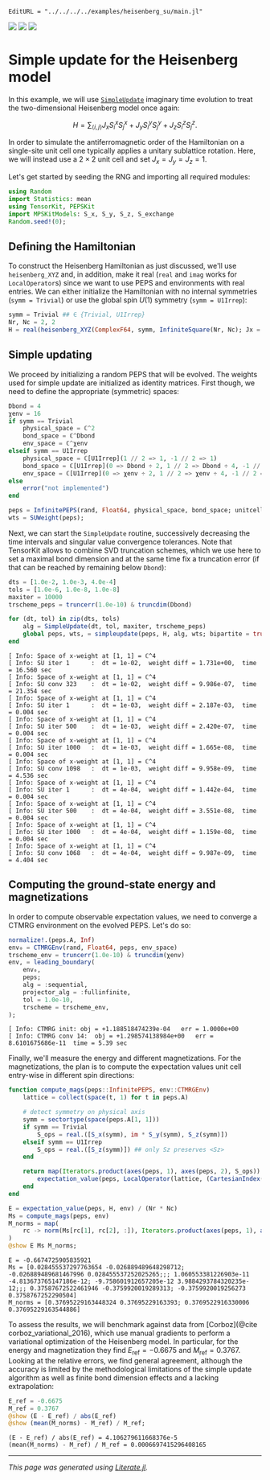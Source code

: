 ```@meta
EditURL = "../../../../examples/heisenberg_su/main.jl"
```

[![](https://mybinder.org/badge_logo.svg)](https://mybinder.org/v2/gh/QuantumKitHub/PEPSKit.jl/gh-pages?filepath=dev/examples/heisenberg_su/main.ipynb)
[![](https://img.shields.io/badge/show-nbviewer-579ACA.svg)](https://nbviewer.jupyter.org/github/QuantumKitHub/PEPSKit.jl/blob/gh-pages/dev/examples/heisenberg_su/main.ipynb)
[![](https://img.shields.io/badge/download-project-orange)](https://minhaskamal.github.io/DownGit/#/home?url=https://github.com/QuantumKitHub/PEPSKit.jl/examples/tree/gh-pages/dev/examples/heisenberg_su)


# Simple update for the Heisenberg model

In this example, we will use [`SimpleUpdate`](@ref) imaginary time evolution to treat
the two-dimensional Heisenberg model once again:

```math
H = \sum_{\langle i,j \rangle} J_x S^{x}_i S^{x}_j + J_y S^{y}_i S^{y}_j + J_z S^{z}_i S^{z}_j.
```

In order to simulate the antiferromagnetic order of the Hamiltonian on a single-site unit
cell one typically applies a unitary sublattice rotation. Here, we will instead use a
$2 \times 2$ unit cell and set $J_x = J_y = J_z = 1$.

Let's get started by seeding the RNG and importing all required modules:

````julia
using Random
import Statistics: mean
using TensorKit, PEPSKit
import MPSKitModels: S_x, S_y, S_z, S_exchange
Random.seed!(0);
````

## Defining the Hamiltonian

To construct the Heisenberg Hamiltonian as just discussed, we'll use `heisenberg_XYZ` and,
in addition, make it real (`real` and `imag` works for `LocalOperator`s) since we want to
use PEPS and environments with real entries. We can either initialize the Hamiltonian with
no internal symmetries (`symm = Trivial`) or use the global spin $U(1)$ symmetry
(`symm = U1Irrep`):

````julia
symm = Trivial ## ∈ {Trivial, U1Irrep}
Nr, Nc = 2, 2
H = real(heisenberg_XYZ(ComplexF64, symm, InfiniteSquare(Nr, Nc); Jx = 1, Jy = 1, Jz = 1));
````

## Simple updating

We proceed by initializing a random PEPS that will be evolved.
The weights used for simple update are initialized as identity matrices.
First though, we need to define the appropriate (symmetric) spaces:

````julia
Dbond = 4
χenv = 16
if symm == Trivial
    physical_space = ℂ^2
    bond_space = ℂ^Dbond
    env_space = ℂ^χenv
elseif symm == U1Irrep
    physical_space = ℂ[U1Irrep](1 // 2 => 1, -1 // 2 => 1)
    bond_space = ℂ[U1Irrep](0 => Dbond ÷ 2, 1 // 2 => Dbond ÷ 4, -1 // 2 => Dbond ÷ 4)
    env_space = ℂ[U1Irrep](0 => χenv ÷ 2, 1 // 2 => χenv ÷ 4, -1 // 2 => χenv ÷ 4)
else
    error("not implemented")
end

peps = InfinitePEPS(rand, Float64, physical_space, bond_space; unitcell = (Nr, Nc));
wts = SUWeight(peps);
````

Next, we can start the `SimpleUpdate` routine, successively decreasing the time intervals
and singular value convergence tolerances. Note that TensorKit allows to combine SVD
truncation schemes, which we use here to set a maximal bond dimension and at the same time
fix a truncation error (if that can be reached by remaining below `Dbond`):

````julia
dts = [1.0e-2, 1.0e-3, 4.0e-4]
tols = [1.0e-6, 1.0e-8, 1.0e-8]
maxiter = 10000
trscheme_peps = truncerr(1.0e-10) & truncdim(Dbond)

for (dt, tol) in zip(dts, tols)
    alg = SimpleUpdate(dt, tol, maxiter, trscheme_peps)
    global peps, wts, = simpleupdate(peps, H, alg, wts; bipartite = true)
end
````

````
[ Info: Space of x-weight at [1, 1] = ℂ^4
[ Info: SU iter 1      :  dt = 1e-02,  weight diff = 1.731e+00,  time = 16.560 sec
[ Info: Space of x-weight at [1, 1] = ℂ^4
[ Info: SU conv 323    :  dt = 1e-02,  weight diff = 9.986e-07,  time = 21.354 sec
[ Info: Space of x-weight at [1, 1] = ℂ^4
[ Info: SU iter 1      :  dt = 1e-03,  weight diff = 2.187e-03,  time = 0.004 sec
[ Info: Space of x-weight at [1, 1] = ℂ^4
[ Info: SU iter 500    :  dt = 1e-03,  weight diff = 2.420e-07,  time = 0.004 sec
[ Info: Space of x-weight at [1, 1] = ℂ^4
[ Info: SU iter 1000   :  dt = 1e-03,  weight diff = 1.665e-08,  time = 0.004 sec
[ Info: Space of x-weight at [1, 1] = ℂ^4
[ Info: SU conv 1098   :  dt = 1e-03,  weight diff = 9.958e-09,  time = 4.536 sec
[ Info: Space of x-weight at [1, 1] = ℂ^4
[ Info: SU iter 1      :  dt = 4e-04,  weight diff = 1.442e-04,  time = 0.004 sec
[ Info: Space of x-weight at [1, 1] = ℂ^4
[ Info: SU iter 500    :  dt = 4e-04,  weight diff = 3.551e-08,  time = 0.004 sec
[ Info: Space of x-weight at [1, 1] = ℂ^4
[ Info: SU iter 1000   :  dt = 4e-04,  weight diff = 1.159e-08,  time = 0.004 sec
[ Info: Space of x-weight at [1, 1] = ℂ^4
[ Info: SU conv 1068   :  dt = 4e-04,  weight diff = 9.987e-09,  time = 4.404 sec

````

## Computing the ground-state energy and magnetizations

In order to compute observable expectation values, we need to converge a CTMRG environment
on the evolved PEPS. Let's do so:

````julia
normalize!.(peps.A, Inf)
env₀ = CTMRGEnv(rand, Float64, peps, env_space)
trscheme_env = truncerr(1.0e-10) & truncdim(χenv)
env, = leading_boundary(
    env₀,
    peps;
    alg = :sequential,
    projector_alg = :fullinfinite,
    tol = 1.0e-10,
    trscheme = trscheme_env,
);
````

````
[ Info: CTMRG init:	obj = +1.188518474239e-04	err = 1.0000e+00
[ Info: CTMRG conv 14:	obj = +1.298574138984e+00	err = 8.6101675686e-11	time = 5.39 sec

````

Finally, we'll measure the energy and different magnetizations. For the magnetizations,
the plan is to compute the expectation values unit cell entry-wise in different spin
directions:

````julia
function compute_mags(peps::InfinitePEPS, env::CTMRGEnv)
    lattice = collect(space(t, 1) for t in peps.A)

    # detect symmetry on physical axis
    symm = sectortype(space(peps.A[1, 1]))
    if symm == Trivial
        S_ops = real.([S_x(symm), im * S_y(symm), S_z(symm)])
    elseif symm == U1Irrep
        S_ops = real.([S_z(symm)]) ## only Sz preserves <Sz>
    end

    return map(Iterators.product(axes(peps, 1), axes(peps, 2), S_ops)) do (r, c, S)
        expectation_value(peps, LocalOperator(lattice, (CartesianIndex(r, c),) => S), env)
    end
end

E = expectation_value(peps, H, env) / (Nr * Nc)
Ms = compute_mags(peps, env)
M_norms = map(
    rc -> norm(Ms[rc[1], rc[2], :]), Iterators.product(axes(peps, 1), axes(peps, 2))
)
@show E Ms M_norms;
````

````
E = -0.6674725905835921
Ms = [0.028455537297763654 -0.026889489648298712; -0.026889489681467996 0.028455537252025265;;; 1.060553381226903e-11 -4.813673765147186e-12; -9.758601912657205e-12 3.9884293784320235e-12;;; 0.37587672522461946 -0.3759920019289313; -0.3759920019256273 0.3758767252290504]
M_norms = [0.37695229163448324 0.37695229163393; 0.3769522916330006 0.37695229163544886]

````

To assess the results, we will benchmark against data from [Corboz](@cite corboz_variational_2016),
which use manual gradients to perform a variational optimization of the Heisenberg model.
In particular, for the energy and magnetization they find $E_\text{ref} = -0.6675$ and
$M_\text{ref} = 0.3767$. Looking at the relative errors, we find general agreement, although
the accuracy is limited by the methodological limitations of the simple update algorithm as
well as finite bond dimension effects and a lacking extrapolation:

````julia
E_ref = -0.6675
M_ref = 0.3767
@show (E - E_ref) / abs(E_ref)
@show (mean(M_norms) - M_ref) / M_ref;
````

````
(E - E_ref) / abs(E_ref) = 4.106279611668376e-5
(mean(M_norms) - M_ref) / M_ref = 0.0006697415296408165

````

---

*This page was generated using [Literate.jl](https://github.com/fredrikekre/Literate.jl).*

